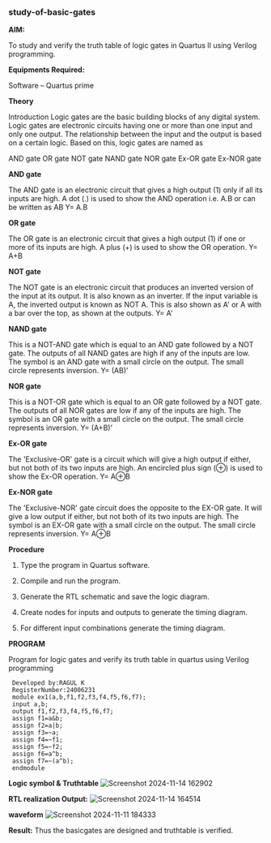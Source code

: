 ### study-of-basic-gates

**AIM:** 

To study and verify the truth table of logic gates in Quartus II using Verilog programming.

**Equipments Required:**

Software – Quartus prime 

**Theory**

Introduction Logic gates are the basic building blocks of any digital system. Logic gates are electronic circuits having one or more than one input and only one output. The relationship between the input and the output is based on a certain logic. Based on this, logic gates are named as

AND gate OR gate NOT gate NAND gate NOR gate Ex-OR gate Ex-NOR gate

**AND gate**

The AND gate is an electronic circuit that gives a high output (1) only if all its inputs are high. A dot (.) is used to show the AND operation i.e. A.B or can be written as AB
Y= A.B

**OR gate** 

The OR gate is an electronic circuit that gives a high output (1) if one or more of its inputs are high. A plus (+) is used to show the OR operation.
Y= A+B

**NOT gate**

The NOT gate is an electronic circuit that produces an inverted version of the input at its output. It is also known as an inverter. If the input variable is A, the inverted output is known as NOT A. This is also shown as A' or A with a bar over the top, as shown at the outputs.
Y= A'

**NAND gate**

This is a NOT-AND gate which is equal to an AND gate followed by a NOT gate. The outputs of all NAND gates are high if any of the inputs are low. The symbol is an AND gate with a small circle on the output. The small circle represents inversion.
Y= (AB)’

**NOR gate**

This is a NOT-OR gate which is equal to an OR gate followed by a NOT gate. The outputs of all NOR gates are low if any of the inputs are high. The symbol is an OR gate with a small circle on the output. The small circle represents inversion.
Y= (A+B)’

**Ex-OR gate**

The 'Exclusive-OR' gate is a circuit which will give a high output if either, but not both of its two inputs are high. An encircled plus sign (⊕) is used to show the Ex-OR operation.
Y= A⊕B

**Ex-NOR gate**

The 'Exclusive-NOR' gate circuit does the opposite to the EX-OR gate. It will give a low output if either, but not both of its two inputs are high. The symbol is an EX-OR gate with a small circle on the output. The small circle represents inversion.
Y= A⊕B

**Procedure** 

1.	Type the program in Quartus software.

2.	Compile and run the program.

3.	Generate the RTL schematic and save the logic diagram.

4.	Create nodes for inputs and outputs to generate the timing diagram.

5.	For different input combinations generate the timing diagram.


**PROGRAM**

Program for logic gates and verify its truth table in quartus using Verilog programming

```
 Developed by:RAGUL K 
 RegisterNumber:24006231 
 module ex1(a,b,f1,f2,f3,f4,f5,f6,f7);
 input a,b;
 output f1,f2,f3,f4,f5,f6,f7;
 assign f1=a&b;
 assign f2=a|b;
 assign f3=~a;
 assign f4=~f1;
 assign f5=~f2;
 assign f6=a^b;
 assign f7=~(a^b);
 endmodule
```
**Logic symbol & Truthtable**
![Screenshot 2024-11-14 162902](https://github.com/user-attachments/assets/92139dd8-ca3a-4d3e-87dc-10a7997a7520)


**RTL realization Output:** 
![Screenshot 2024-11-14 164514](https://github.com/user-attachments/assets/d9da529f-1f7e-446c-a654-d0e785f5cddc)

**waveform**
![Screenshot 2024-11-11 184333](https://github.com/user-attachments/assets/f2d3b45b-9651-45e8-823c-5ce17b51ea29)

**Result:**
Thus the basicgates are designed and truthtable is verified.


